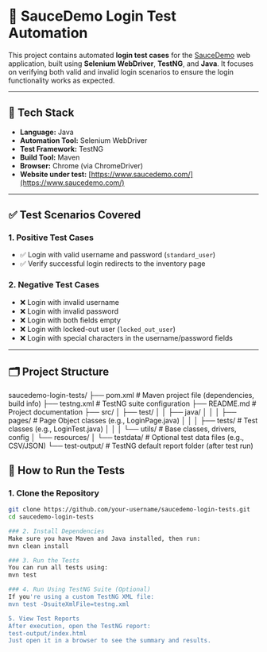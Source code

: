 # 🔐 SauceDemo Login Test Automation

This project contains automated **login test cases** for the [SauceDemo](https://www.saucedemo.com/) web application, built using **Selenium WebDriver**, **TestNG**, and **Java**. It focuses on verifying both valid and invalid login scenarios to ensure the login functionality works as expected.

---

## 🧰 Tech Stack

- **Language:** Java
- **Automation Tool:** Selenium WebDriver
- **Test Framework:** TestNG
- **Build Tool:** Maven
- **Browser:** Chrome (via ChromeDriver)
- **Website under test:** [https://www.saucedemo.com/](https://www.saucedemo.com/)

---

## ✅ Test Scenarios Covered

### 1. Positive Test Cases
- ✅ Login with valid username and password (`standard_user`)
- ✅ Verify successful login redirects to the inventory page

### 2. Negative Test Cases
- ❌ Login with invalid username
- ❌ Login with invalid password
- ❌ Login with both fields empty
- ❌ Login with locked-out user (`locked_out_user`)
- ❌ Login with special characters in the username/password fields

---

## 🗂️ Project Structure

saucedemo-login-tests/
├── pom.xml                           # Maven project file (dependencies, build info)
├── testng.xml                        # TestNG suite configuration
├── README.md                         # Project documentation
├── src/
│   ├── test/
│   │   ├── java/
│   │   │   ├── pages/                # Page Object classes (e.g., LoginPage.java)
│   │   │   ├── tests/                # Test classes (e.g., LoginTest.java)
│   │   │   └── utils/                # Base classes, drivers, config
│   └── resources/
│       └── testdata/                 # Optional test data files (e.g., CSV/JSON)
└── test-output/                      # TestNG default report folder (after test run)

## 🚀 How to Run the Tests

### 1. Clone the Repository
```bash
git clone https://github.com/your-username/saucedemo-login-tests.git
cd saucedemo-login-tests

### 2. Install Dependencies
Make sure you have Maven and Java installed, then run:
mvn clean install

### 3. Run the Tests
You can run all tests using:
mvn test

### 4. Run Using TestNG Suite (Optional)
If you're using a custom TestNG XML file:
mvn test -DsuiteXmlFile=testng.xml

5. View Test Reports
After execution, open the TestNG report:
test-output/index.html
Just open it in a browser to see the summary and results.


